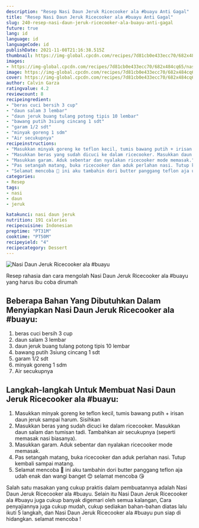 ```yaml
---
description: "Resep Nasi Daun Jeruk Ricecooker ala #buayu Anti Gagal"
title: "Resep Nasi Daun Jeruk Ricecooker ala #buayu Anti Gagal"
slug: 240-resep-nasi-daun-jeruk-ricecooker-ala-buayu-anti-gagal
future: true
lang: id
language: id
languageCode: id
publishDate: 2021-11-08T21:16:38.515Z 
thumbnail: https://img-global.cpcdn.com/recipes/7d81cb0e433ecc70/682x484cq65/nasi-daun-jeruk-ricecooker-ala-buayu-foto-resep-utama.png
images:
- https://img-global.cpcdn.com/recipes/7d81cb0e433ecc70/682x484cq65/nasi-daun-jeruk-ricecooker-ala-buayu-foto-resep-utama.png
image: https://img-global.cpcdn.com/recipes/7d81cb0e433ecc70/682x484cq65/nasi-daun-jeruk-ricecooker-ala-buayu-foto-resep-utama.png
cover: https://img-global.cpcdn.com/recipes/7d81cb0e433ecc70/682x484cq65/nasi-daun-jeruk-ricecooker-ala-buayu-foto-resep-utama.png
author: Calvin Garza
ratingvalue: 4.2
reviewcount: 8
recipeingredient:
- "beras cuci bersih 3 cup"
- "daun salam 3 lembar"
- "daun jeruk buang tulang potong tipis 10 lembar"
- "bawang putih 3siung cincang 1 sdt"
- "garam 1/2 sdt"
- "minyak goreng 1 sdm"
- "Air secukupnya"
recipeinstructions:
- "Masukkan minyak goreng ke teflon kecil, tumis bawang putih + irisan daun jeruk sampai harum. Sisihkan"
- "Masukkan beras yang sudah dicuci ke dalam ricecooker. Masukkan daun salam dan tumisan tadi. Tambahkan air secukupnya (seperti memasak nasi biasanya)."
- "Masukkan garam. Aduk sebentar dan nyalakan ricecooker mode memasak."
- "Pas setangah matang, buka ricecooker dan aduk perlahan nasi. Tutup kembali sampai matang."
- "Selamat mencoba 🤗 ini aku tambahin dori butter panggang teflon aja udah enak dan wangi banget 😊 selamat mencoba 😘"
categories:
- Resep
tags:
- nasi
- daun
- jeruk

katakunci: nasi daun jeruk 
nutrition: 191 calories
recipecuisine: Indonesian
preptime: "PT31M"
cooktime: "PT50M"
recipeyield: "4"
recipecategory: Dessert
---
```



![Nasi Daun Jeruk Ricecooker ala #buayu](https://img-global.cpcdn.com/recipes/7d81cb0e433ecc70/682x484cq65/nasi-daun-jeruk-ricecooker-ala-buayu-foto-resep-utama.png)

Resep rahasia dan cara mengolah  Nasi Daun Jeruk Ricecooker ala #buayu yang harus ibu coba dirumah

<!--inarticleads1-->

## Beberapa Bahan Yang Dibutuhkan Dalam Menyiapkan Nasi Daun Jeruk Ricecooker ala #buayu:

1. beras cuci bersih 3 cup
1. daun salam 3 lembar
1. daun jeruk buang tulang potong tipis 10 lembar
1. bawang putih 3siung cincang 1 sdt
1. garam 1/2 sdt
1. minyak goreng 1 sdm
1. Air secukupnya



<!--inarticleads2-->

## Langkah-langkah Untuk Membuat Nasi Daun Jeruk Ricecooker ala #buayu:

1. Masukkan minyak goreng ke teflon kecil, tumis bawang putih + irisan daun jeruk sampai harum. Sisihkan
1. Masukkan beras yang sudah dicuci ke dalam ricecooker. Masukkan daun salam dan tumisan tadi. Tambahkan air secukupnya (seperti memasak nasi biasanya).
1. Masukkan garam. Aduk sebentar dan nyalakan ricecooker mode memasak.
1. Pas setangah matang, buka ricecooker dan aduk perlahan nasi. Tutup kembali sampai matang.
1. Selamat mencoba 🤗 ini aku tambahin dori butter panggang teflon aja udah enak dan wangi banget 😊 selamat mencoba 😘




Salah satu masakan yang cukup praktis dalam pembuatannya adalah  Nasi Daun Jeruk Ricecooker ala #buayu. Selain itu  Nasi Daun Jeruk Ricecooker ala #buayu  juga cukup banyak digemari oleh semua kalangan, Cara penyajiannya juga cukup mudah, cukup sediakan bahan-bahan diatas lalu ikuti 5 langkah, dan  Nasi Daun Jeruk Ricecooker ala #buayu  pun siap di hidangkan. selamat mencoba !
